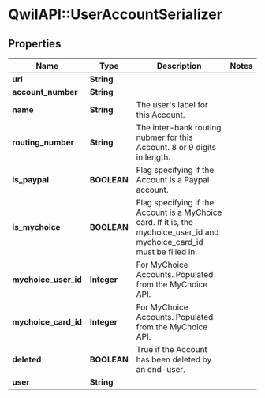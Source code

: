 # QwilAPI::UserAccountSerializer

## Properties
Name | Type | Description | Notes
------------ | ------------- | ------------- | -------------
**url** | **String** |  | 
**account_number** | **String** |  | 
**name** | **String** | The user&#39;s label for this Account. | 
**routing_number** | **String** | The inter-bank routing nubmer for this Account. 8 or 9 digits in length. | 
**is_paypal** | **BOOLEAN** | Flag specifying if the Account is a Paypal account. | 
**is_mychoice** | **BOOLEAN** | Flag specifying if the Account is a MyChoice card. If it is, the mychoice_user_id and mychoice_card_id must be filled in. | 
**mychoice_user_id** | **Integer** | For MyChoice Accounts. Populated from the MyChoice API. | 
**mychoice_card_id** | **Integer** | For MyChoice Accounts. Populated from the MyChoice API. | 
**deleted** | **BOOLEAN** | True if the Account has been deleted by an end-user. | 
**user** | **String** |  | 


